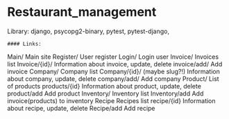 # Restaurant_management





Library:
	django,
	psycopg2-binary,
	pytest,
	pytest-django,
	
	#### Links:

Main/
Main site
Register/
User register
Login/
Login user
Invoice/
Invoices list
Invoice/{id}/
Information about invoice, update, delete
invoice/add/
Add invoice
Company/
Company list
Company/{id}/ (maybe slug?!)
Information about company, update, delete
company/add/
Add company
Product/
List of products
products/{id}
Information about product, update, delete
product/add
Add product
Inventory/
Inventory list
Inventory/add
Add invoice(products) to inventory
Recipe
Recipes list
recipe/{id}
Information about recipe, update, delete
Recipe/add
Add recipe
